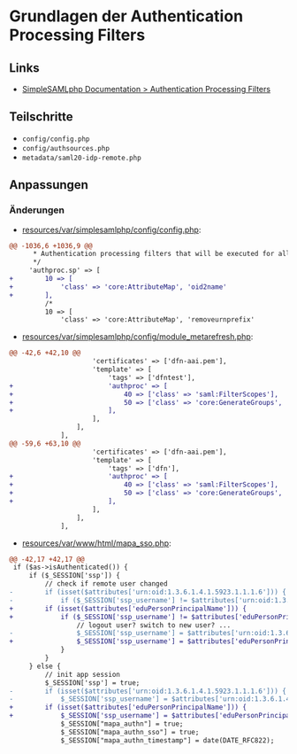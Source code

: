 # Grundlagen der Authentication Processing Filters

## Links
* [SimpleSAMLphp Documentation > Authentication Processing Filters](https://simplesamlphp.org/docs/stable/simplesamlphp-authproc.html)

## Teilschritte
* `config/config.php`
* `config/authsources.php`
* `metadata/saml20-idp-remote.php`

[//]: # (AUTOGENERATE START)
## Anpassungen
### Änderungen
* [resources/var/simplesamlphp/config/config.php](../../../blob/main/07_authproc/resources/var/simplesamlphp/config/config.php):
```diff
@@ -1036,6 +1036,9 @@
      * Authentication processing filters that will be executed for all SPs
      */
     'authproc.sp' => [
+        10 => [
+            'class' => 'core:AttributeMap', 'oid2name'
+        ],
         /*
         10 => [
             'class' => 'core:AttributeMap', 'removeurnprefix'
```
* [resources/var/simplesamlphp/config/module_metarefresh.php](../../../blob/main/07_authproc/resources/var/simplesamlphp/config/module_metarefresh.php):
```diff
@@ -42,6 +42,10 @@
                     'certificates' => ['dfn-aai.pem'],
                     'template' => [
                         'tags' => ['dfntest'],
+                        'authproc' => [
+                            40 => ['class' => 'saml:FilterScopes'],
+                            50 => ['class' => 'core:GenerateGroups', 'eduPersonScopedAffiliation'],
+                        ],
                     ],
                 ],
             ],
@@ -59,6 +63,10 @@
                     'certificates' => ['dfn-aai.pem'],
                     'template' => [
                         'tags' => ['dfn'],
+                        'authproc' => [
+                            40 => ['class' => 'saml:FilterScopes'],
+                            50 => ['class' => 'core:GenerateGroups', 'eduPersonScopedAffiliation'],
+                        ],
                     ],
                 ],
             ],
```
* [resources/var/www/html/mapa_sso.php](../../../blob/main/07_authproc/resources/var/www/html/mapa_sso.php):
```diff
@@ -42,17 +42,17 @@
 if ($as->isAuthenticated()) {
     if ($_SESSION['ssp']) {
         // check if remote user changed
-        if (isset($attributes['urn:oid:1.3.6.1.4.1.5923.1.1.1.6'])) {
-            if ($_SESSION['ssp_username'] != $attributes['urn:oid:1.3.6.1.4.1.5923.1.1.1.6'][0]) {
+        if (isset($attributes['eduPersonPrincipalName'])) {
+            if ($_SESSION['ssp_username'] != $attributes['eduPersonPrincipalName'][0]) {
                 // logout user? switch to new user? ...
-                $_SESSION['ssp_username'] = $attributes['urn:oid:1.3.6.1.4.1.5923.1.1.1.6'][0];
+                $_SESSION['ssp_username'] = $attributes['eduPersonPrincipalName'][0];
             }
         }
     } else {
         // init app session
         $_SESSION['ssp'] = true;
-        if (isset($attributes['urn:oid:1.3.6.1.4.1.5923.1.1.1.6'])) {
-            $_SESSION['ssp_username'] = $attributes['urn:oid:1.3.6.1.4.1.5923.1.1.1.6'][0];
+        if (isset($attributes['eduPersonPrincipalName'])) {
+            $_SESSION['ssp_username'] = $attributes['eduPersonPrincipalName'][0];
             $_SESSION["mapa_authn"] = true;
             $_SESSION["mapa_authn_sso"] = true;
             $_SESSION["mapa_authn_timestamp"] = date(DATE_RFC822);
```

[//]: # (AUTOGENERATE END)
